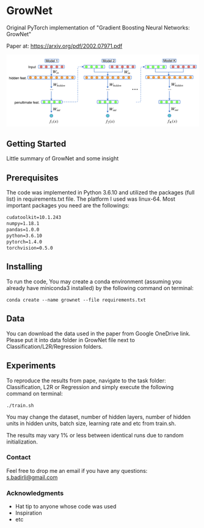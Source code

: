 # GrowNet

Original PyTorch implementation of "Gradient Boosting Neural Networks: GrowNet" 

Paper at: https://arxiv.org/pdf/2002.07971.pdf

<p align="center">
  <img width="800" src="Model.png">
</p>
<p align="justify">

## Getting Started

Little summary of GrowNet and some insight


## Prerequisites

The code was implemented in Python 3.6.10 and utilized the packages (full list) in requirements.txt file. The platform I used was linux-64. Most important packages you need are the followings:
```
cudatoolkit=10.1.243 
numpy=1.18.1 
pandas=1.0.0 
python=3.6.10 
pytorch=1.4.0 
torchvision=0.5.0 
```

## Installing

To run the code, You may create a conda environment (assuming you already have miniconda3 installed) by the following command on terminal:

```
conda create --name grownet --file requirements.txt
```

## Data

You can download the data used in the paper from Google OneDrive link. Please put it into data folder in GrowNet file next to Classification/L2R/Regression folders.

## Experiments

To reproduce the results from pape, navigate to the task folder: Classification, L2R or Regression and simply execute the following command on terminal:

```
./train.sh
```

You may change the dataset, number of hidden layers, number of hidden units in hidden units, batch size, learning rate and etc from train.sh. 

The results may vary 1% or less between identical runs due to random initialization.

### Contact

Feel free to drop me an email if you have any questions: s.badirli@gmail.com

### Acknowledgments

* Hat tip to anyone whose code was used
* Inspiration
* etc
